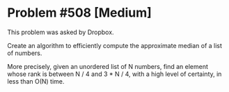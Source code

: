 # Problem #508 [Medium]

This problem was asked by Dropbox.

Create an algorithm to efficiently compute the approximate median of a list of numbers.

More precisely, given an unordered list of N numbers, find an element whose rank is between N / 4 and 3 \* N / 4, with a high level of certainty, in less than O(N) time.
